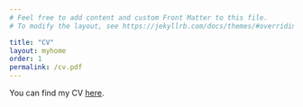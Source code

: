 ```yaml
---
# Feel free to add content and custom Front Matter to this file.
# To modify the layout, see https://jekyllrb.com/docs/themes/#overriding-theme-defaults

title: "CV"
layout: myhome
order: 1
permalink: /cv.pdf
---
```


You can find my CV [here](cv.pdf).